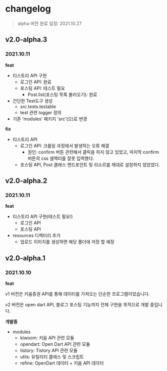 # changelog

> alpha 버전 완료 일정: 2021.10.27

## v2.0-alpha.3

### 2021.10.11

**feat**

- 티스토리 API 구현
    - 로그인 API: 완료
    - 포스팅 API: 테스트 필요
        - Post.list(포스팅 목록 불러오기): 완료
- 간단한 Test도구 생성
    - src.tests.testable
    - test 관련 logger 정의
- 기존 'modules' 패키지 'src'(으)로 변경

**fix**

- 티스토리 API
    - 로그인 API: 크롤링 과정에서 발생하는 오류 해결
        - 원인: confirm 버튼 관련해서 클릭을 하지 않고 있었고, 마지막 confirm 버튼의 css 셀렉터를 잘못 입력했다.
    - 포스팅 API, Post 클래스 엔드포인트 및 리소르를 제대로 설정하지 않았었다.

## v2.0-alpha.2

### 2021.10.11

**feat**

- 티스토리 API 구현(테스트 필요!)
    - 로그인 API
    - 포스팅 API
- resources 디렉터리 추가
    - 업로드 이미지를 생성하면 해당 폴더에 저장 할 예정

## v2.0-alpha.1

### 2021.10.10

**feat**

v1 버전은 키움증권 API를 통해 데이터를 가져오는 단순한 프로그램이었습니다.

v2 버전은 open dart API, 블로그 포스팅 기능까지 전체 구현을 목적으로 개발 중입니다.

**개발중**

- modules
    - kiwoom: 키움 API 관련 모듈
    - opendart: Open Dart API 관련 모듈
    - tistory: Tistory API 관련 모듈
    - utils: 유틸리티 클래스 및 스크립트
    - refine: OpenDart 데이터 + 키움 API 데이터